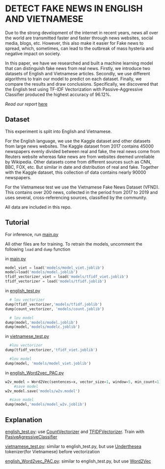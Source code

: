 # DETECT FAKE NEWS IN ENGLISH AND VIETNAMESE

Due to the strong development of the internet in recent years, news all over the world are transmitted faster and faster through news websites, social media, blogs, etc. However, this also make it easier for Fake news to spread, which, sometimes, can lead to the outbreak of mass hysteria and negative impact on society. 

In this paper, we have we researched and built a machine learning model that can distinguish fake news from real news. Firstly, we introduce two datasets of English and Vietnamese articles. Secondly, we use different algorithms to train our model to predict on each dataset. Finally, we compare the results and draw conclusions. Specifically, we discovered that the English test using TF-IDF Vectorization with Passive-Aggressive Classifier produced the highest accuracy of 96.12%.

_Read our report_ [here](Fake%20news%20detection.pdf)

## Dataset
This experiment is split into English and Vietnamese. 

For the English language, we use the Kaggle dataset and other datasets from large news websites. The Kaggle dataset from 2017 contains 45000 newspapers evenly divided between real and fake, the real news come from Reuters website whereas fake news are from websites deemed unreliable by Wikipedia. Other datasets come from different sources such as CNN, BBC, FOX, etc. But similar in date and distribution of real and fake. Together with the Kaggle dataset, this collection of data contains nearly 90000 newspapers.

For the Vietnamese test we use the Vietnamese Fake News Dataset (VFND). This contains over 200 news, collected in the period from 2017 to 2019 and uses several, cross-referencing sources, classified by the community.

All data are included in this repo.

## Tutorial

For inference, run [main.py](main.py)

All other files are for training. To retrain the models, uncomment the following ```load``` and ```dump``` function

in [main.py](main.py)
```python
model_viet = load('models/model_viet.joblib')
model=load('models/model.joblib')
tfidf_vectorizer_viet = load('models/tfidf_viet.joblib')
tfidf_vectorizer = load('models/tfidf.joblib')
```

in [english_test.py](english_test.py)
```python
  # lưu vectorizer
dump(tfidf_vectorizer,'models/tfidf.joblib')
dump(count_vectorizer, 'models/count.joblib')

  # lưu model
dump(model,'models/model.joblib')
dump(model,'models/modelc.joblib')
```

in [vietnamese_test.py](vietnamese_test.py)
```python
  #lưu vectorizer
dump(tfidf_vectorizer,'tfidf_viet.joblib')

  #lưu model
dump(model, 'models/model_viet.joblib')
```

in [english_Word2vec_PAC.py](english_Word2vec_PAC.py)
```python
w2v_model = Word2Vec(sentences=x, vector_size=1, window=5, min_count=1)
    #save model
w2v_model.save('models/w2v.model')

  #save model
dump(model,'models/model_w2v.joblib')
```

## Explanation

[english_test.py](english_test.py): use [CountVectorizer](https://scikit-learn.org/stable/modules/generated/sklearn.feature_extraction.text.CountVectorizer.html) and [TFIDFVectorizer](https://scikit-learn.org/stable/modules/generated/sklearn.feature_extraction.text.TfidfVectorizer.html). Train with [PasiveAgressiveClassifier](https://scikit-learn.org/stable/modules/generated/sklearn.linear_model.PassiveAggressiveClassifier.html)

[vietnamese_test.py](vietnamese_test.py): similar to english_test.py, but use [Underthesea](https://underthesea.readthedocs.io/en/latest/readme.html) tokenizer(for Vietnamese) before vectorization

[english_Word2vec_PAC.py](english_Word2vec_PAC.ipynb): similar to english_test.py, but use [Word2Vec](https://arxiv.org/abs/1301.3781)
